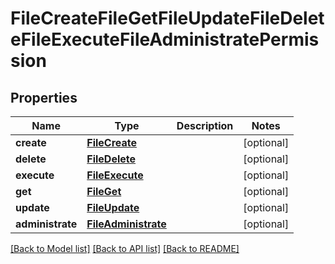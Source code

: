 # FileCreateFileGetFileUpdateFileDeleteFileExecuteFileAdministratePermission


## Properties
Name | Type | Description | Notes
------------ | ------------- | ------------- | -------------
**create** | [**FileCreate**](FileCreate.md) |  | [optional] 
**delete** | [**FileDelete**](FileDelete.md) |  | [optional] 
**execute** | [**FileExecute**](FileExecute.md) |  | [optional] 
**get** | [**FileGet**](FileGet.md) |  | [optional] 
**update** | [**FileUpdate**](FileUpdate.md) |  | [optional] 
**administrate** | [**FileAdministrate**](FileAdministrate.md) |  | [optional] 

[[Back to Model list]](../README.md#documentation-for-models) [[Back to API list]](../README.md#documentation-for-api-endpoints) [[Back to README]](../README.md)


